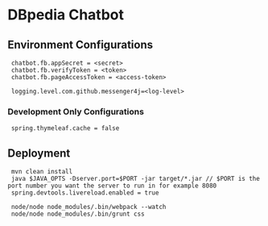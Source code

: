 # DBpedia Chatbot

## Environment Configurations
     chatbot.fb.appSecret = <secret>
     chatbot.fb.verifyToken = <token>
     chatbot.fb.pageAccessToken = <access-token>
     
     logging.level.com.github.messenger4j=<log-level>

### Development Only Configurations
     spring.thymeleaf.cache = false

## Deployment
     mvn clean install
     java $JAVA_OPTS -Dserver.port=$PORT -jar target/*.jar // $PORT is the port number you want the server to run in for example 8080         
     spring.devtools.livereload.enabled = true

     node/node node_modules/.bin/webpack --watch
     node/node node_modules/.bin/grunt css
